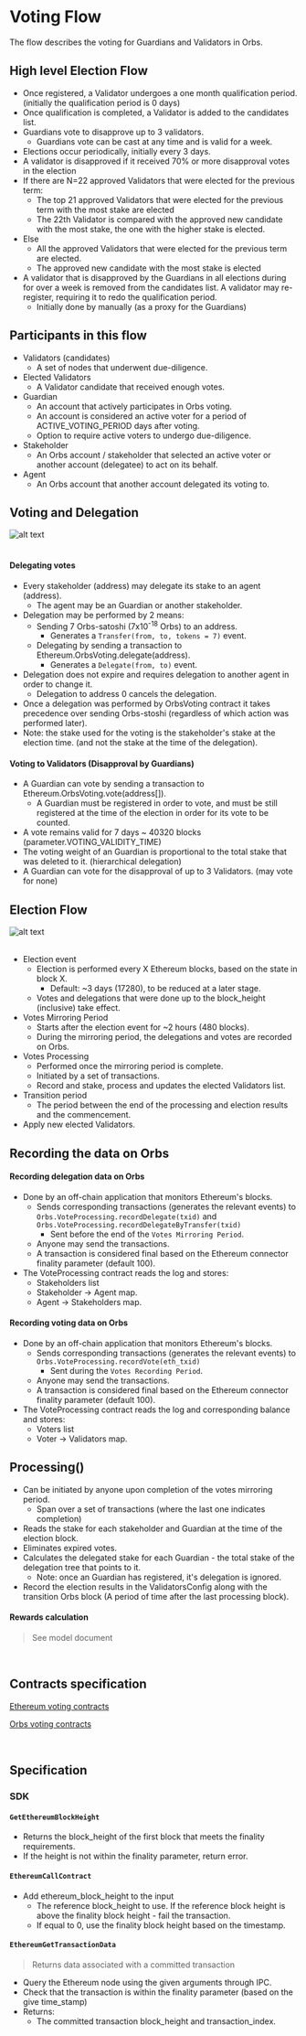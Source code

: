 # Voting Flow

The flow describes the voting for Guardians and Validators in Orbs.

## High level Election Flow
* Once registered, a Validator undergoes a one month qualification period. (initially the qualification period is 0 days)
* Once qualification is completed, a Validator is added to the candidates list.
* Guardians vote to disapprove up to 3 validators. 
  * Guardians vote can be cast at any time and is valid for a week.
* Elections occur periodically, initially every 3 days.
* A validator is disapproved if it received 70% or more disapproval votes in the election
* If there are N=22 approved Validators that were elected for the previous term:
  * The top 21 approved Validators that were elected for the previous term with the most stake are elected
  * The 22th Validator is compared with the approved new candidate with the most stake, the one with the higher stake is elected.
* Else
  * All the approved Validators that were elected for the previous term are elected.
  * The approved new candidate with the most stake is elected
* A validator that is disapproved by the Guardians in all elections during for over a week is removed from the candidates list. A validator may re-register, requiring it to redo the qualification period.
  * Initially done by manually (as a proxy for the Guardians)

## Participants in this flow
* Validators (candidates)
  * A set of nodes that underwent due-diligence.
* Elected Validators
  * A Validator candidate that received enough votes.
* Guardian
  * An account that actively participates in Orbs voting.
  * An account is considered an active voter for a period of ACTIVE_VOTING_PERIOD days after voting.
  * Option to require active voters to undergo due-diligence.
* Stakeholder
  * An Orbs account / stakeholder that selected an active voter or another account (delegatee) to act on its behalf.
* Agent
  * An Orbs account that another account delegated its voting to.

## Voting and Delegation

![alt text][hierarchical_voting] <br/><br/>

[hierarchical_voting]: ../_img/hierarchical_voting.png "hierarchical voting"

#### Delegating votes
* Every stakeholder (address) may delegate its stake to an agent (address).
  * The agent may be an Guardian or another stakeholder.
* Delegation may be performed by 2 means:
  * Sending 7 Orbs-satoshi (7x10<sup>-18</sup> Orbs) to an address.
    * Generates a `Transfer(from, to, tokens = 7)` event.
  * Delegating by sending a transaction to Ethereum.OrbsVoting.delegate(address).
    * Generates a `Delegate(from, to)` event.
* Delegation does not expire and requires delegation to another agent in order to change it.
  * Delegation to address 0 cancels the delegation.
* Once a delegation was performed by OrbsVoting contract it takes precedence over sending Orbs-stoshi (regardless of which action was performed later).
* Note: the stake used for the voting is the stakeholder's stake at the election time. (and not the stake at the time of the delegation).

#### Voting to Validators (Disapproval by Guardians)
* A Guardian can vote by sending a transaction to Ethereum.OrbsVoting.vote(address[]).
  * A Guardian must be registered in order to vote, and must be still registered at the time of the election in order for its vote to be counted.
* A vote remains valid for 7 days ~ 40320 blocks (parameter.VOTING_VALIDITY_TIME)
* The voting weight of an Guardian is proportional to the total stake that was deleted to it. (hierarchical delegation)
* A Guardian can vote for the disapproval of up to 3 Validators. (may vote for none)

## Election Flow
![alt text][election_flow] <br/><br/>

[election_flow]: ../_img/election_flow.png "election flow"

* Election event
  * Election is performed every X Ethereum blocks, based on the state in block X.
    * Default: ~3 days (17280), to be reduced at a later stage.
  * Votes and delegations that were done up to the block_height (inclusive) take effect.
* Votes Mirroring Period
  * Starts after the election event for ~2 hours (480 blocks).
  * During the mirroring period, the delegations and votes are recorded on Orbs.
* Votes Processing
  * Performed once the mirroring period is complete.
  * Initiated by a set of transactions.
  * Record and stake, process and updates the elected Validators list.
* Transition period
  * The period between the end of the processing and election results and the commencement.
* Apply new elected Validators.

## Recording the data on Orbs

#### Recording delegation data on Orbs
* Done by an off-chain application that monitors Ethereum's blocks.
  * Sends corresponding transactions (generates the relevant events) to `Orbs.VoteProcessing.recordDelegate(txid)` and `Orbs.VoteProcessing.recordDelegateByTransfer(txid)`
    * Sent before the end of the `Votes Mirroring Period`.
  * Anyone may send the transactions.
  * A transaction is considered final based on the Ethereum connector finality parameter (default 100).
* The VoteProcessing contract reads the log and stores:
  * Stakeholders list
  * Stakeholder -> Agent map.
  * Agent -> Stakeholders map.

#### Recording voting data on Orbs
* Done by an off-chain application that monitors Ethereum's blocks.
  * Sends corresponding transactions (generates the relevant events) to `Orbs.VoteProcessing.recordVote(eth_txid)`
    * Sent during the `Votes Recording Period`.
  * Anyone may send the transactions.
  * A transaction is considered final based on the Ethereum connector finality parameter (default 100).
* The VoteProcessing contract reads the log and corresponding balance and stores:
  * Voters list 
  * Voter -> Validators map.

## Processing()
* Can be initiated by anyone upon completion of the votes mirroring period.
  * Span over a set of transactions (where the last one indicates completion)
* Reads the stake for each stakeholder and Guardian at the time of the election block.
* Eliminates expired votes.
* Calculates the delegated stake for each Guardian - the total stake of the delegation tree that points to it.
  * Note: once an Guardian has registered, it's delegation is ignored.
* Record the election results in the ValidatorsConfig along with the transition Orbs block (A period of time after the last processing block).

#### Rewards calculation
> See model document

&nbsp;
## Contracts specification

[Ethereum voting contracts](../smart-contracts/ethereum-contracts/voting.md)

[Orbs voting contracts](../smart-contracts/orbs-system-contracts/voting.md)

&nbsp;
## Specification

### SDK

#### `GetEthereumBlockHeight`
* Returns the block_height of the first block that meets the finality requirements.
* If the height is not within the finality parameter, return error.

#### `EthereumCallContract`
* Add ethereum_block_height to the input
  * The reference block_height to use. If the reference block height is above the finality block height - fail the transaction. 
  * If equal to 0, use the finality block height based on the timestamp.

#### `EthereumGetTransactionData`
> Returns data associated with a committed transaction

* Query the Ethereum node using the given arguments through IPC.
* Check that the transaction is within the finality parameter (based on the give time_stamp)
* Returns:
  * The committed transaction block_height and transaction_index.